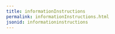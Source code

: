 ```yaml
---
title: informationInstructions
permalink: informationInstructions.html
jsonid: informationinstructions
---
```

